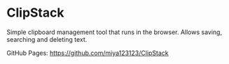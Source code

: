 # ClipStack

Simple clipboard management tool that runs in the browser.
Allows saving, searching and deleting text.

GitHub Pages:
https://github.com/miya123123/ClipStack
